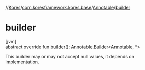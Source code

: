 //[Kores](../../../index.md)/[com.koresframework.kores.base](../index.md)/[Annotable](index.md)/[builder](builder.md)

# builder

[jvm]\
abstract override fun [builder](builder.md)(): [Annotable.Builder](-builder/index.md)<[Annotable](index.md), *>

This builder may or may not accept null values, it depends on implementation.
